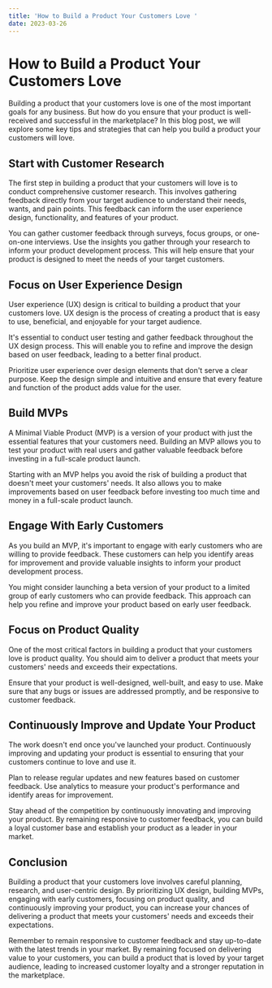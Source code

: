 ```yaml
---
title: 'How to Build a Product Your Customers Love '
date: 2023-03-26
---
```


# How to Build a Product Your Customers Love

Building a product that your customers love is one of the most important goals for any business. But how do you ensure that your product is well-received and successful in the marketplace? In this blog post, we will explore some key tips and strategies that can help you build a product your customers will love.

## Start with Customer Research

The first step in building a product that your customers will love is to conduct comprehensive customer research. This involves gathering feedback directly from your target audience to understand their needs, wants, and pain points. This feedback can inform the user experience design, functionality, and features of your product.

You can gather customer feedback through surveys, focus groups, or one-on-one interviews. Use the insights you gather through your research to inform your product development process. This will help ensure that your product is designed to meet the needs of your target customers.

## Focus on User Experience Design

User experience (UX) design is critical to building a product that your customers love. UX design is the process of creating a product that is easy to use, beneficial, and enjoyable for your target audience.

It's essential to conduct user testing and gather feedback throughout the UX design process. This will enable you to refine and improve the design based on user feedback, leading to a better final product.

Prioritize user experience over design elements that don't serve a clear purpose. Keep the design simple and intuitive and ensure that every feature and function of the product adds value for the user.

## Build MVPs

A Minimal Viable Product (MVP) is a version of your product with just the essential features that your customers need. Building an MVP allows you to test your product with real users and gather valuable feedback before investing in a full-scale product launch.

Starting with an MVP helps you avoid the risk of building a product that doesn't meet your customers' needs. It also allows you to make improvements based on user feedback before investing too much time and money in a full-scale product launch.

## Engage With Early Customers

As you build an MVP, it's important to engage with early customers who are willing to provide feedback. These customers can help you identify areas for improvement and provide valuable insights to inform your product development process.

You might consider launching a beta version of your product to a limited group of early customers who can provide feedback. This approach can help you refine and improve your product based on early user feedback.

## Focus on Product Quality

One of the most critical factors in building a product that your customers love is product quality. You should aim to deliver a product that meets your customers' needs and exceeds their expectations.

Ensure that your product is well-designed, well-built, and easy to use. Make sure that any bugs or issues are addressed promptly, and be responsive to customer feedback.

## Continuously Improve and Update Your Product

The work doesn't end once you've launched your product. Continuously improving and updating your product is essential to ensuring that your customers continue to love and use it.

Plan to release regular updates and new features based on customer feedback. Use analytics to measure your product's performance and identify areas for improvement.

Stay ahead of the competition by continuously innovating and improving your product. By remaining responsive to customer feedback, you can build a loyal customer base and establish your product as a leader in your market.

## Conclusion

Building a product that your customers love involves careful planning, research, and user-centric design. By prioritizing UX design, building MVPs, engaging with early customers, focusing on product quality, and continuously improving your product, you can increase your chances of delivering a product that meets your customers' needs and exceeds their expectations.

Remember to remain responsive to customer feedback and stay up-to-date with the latest trends in your market. By remaining focused on delivering value to your customers, you can build a product that is loved by your target audience, leading to increased customer loyalty and a stronger reputation in the marketplace.
